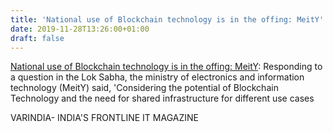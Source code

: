 ```yaml
---
title: 'National use of Blockchain technology is in the offing: MeitY'
date: 2019-11-28T13:26:00+01:00
draft: false
---
```


[National use of Blockchain technology is in the offing: MeitY](https://varindia.com/news/national-use-of-blockchain-technology-is-in-the-offing-meity#.Xd-84JwQuok.blogger): Responding to a question in the Lok Sabha, the ministry of electronics and information technology (MeitY) said, 'Considering the potential of Blockchain Technology and the need for shared infrastructure for different use cases  
  
VARINDIA- INDIA'S FRONTLINE IT MAGAZINE